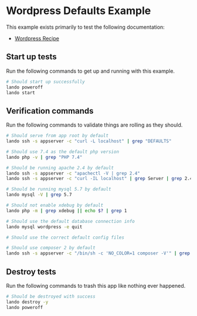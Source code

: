 # Wordpress Defaults Example

This example exists primarily to test the following documentation:

* [Wordpress Recipe](https://docs.lando.dev/wordpress/config.html)

Start up tests
--------------

Run the following commands to get up and running with this example.

```bash
# Should start up successfully
lando poweroff
lando start
```

Verification commands
---------------------

Run the following commands to validate things are rolling as they should.

```bash
# Should serve from app root by default
lando ssh -s appserver -c "curl -L localhost" | grep "DEFAULTS"

# Should use 7.4 as the default php version
lando php -v | grep "PHP 7.4"

# Should be running apache 2.4 by default
lando ssh -s appserver -c "apachectl -V | grep 2.4"
lando ssh -s appserver -c "curl -IL localhost" | grep Server | grep 2.4

# Should be running mysql 5.7 by default
lando mysql -V | grep 5.7

# Should not enable xdebug by default
lando php -m | grep xdebug || echo $? | grep 1

# Should use the default database connection info
lando mysql wordpress -e quit

# Should use the correct default config files

# Should use composer 2 by default
lando ssh -s appserver -c "/bin/sh -c 'NO_COLOR=1 composer -V'" | grep "Composer version 2."
```

Destroy tests
-------------

Run the following commands to trash this app like nothing ever happened.

```bash
# Should be destroyed with success
lando destroy -y
lando poweroff
```
